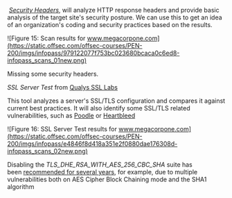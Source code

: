  [_Security Headers_](https://securityheaders.com/), will analyze HTTP response headers and provide basic analysis of the target site's security posture. We can use this to get an idea of an organization's coding and security practices based on the results.

![Figure 15: Scan results for www.megacorpone.com](https://static.offsec.com/offsec-courses/PEN-200/imgs/infopass/979122077f753bc023680bcaca0c6ed8-infopass_scans_01new.png)

Missing some security headers. 

_SSL Server Test_ from [Qualys SSL Labs](https://www.ssllabs.com/ssltest/)

This tool analyzes a server's SSL/TLS configuration and compares it against current best practices. It will also identify some SSL/TLS related vulnerabilities, such as [Poodle](https://www.cisa.gov/news-events/alerts/2014/10/17/ssl-30-protocol-vulnerability-and-poodle-attack) or [Heartbleed](https://heartbleed.com/)

![Figure 16: SSL Server Test results for www.megacorpone.com](https://static.offsec.com/offsec-courses/PEN-200/imgs/infopass/e4846f8d418a351e2f0880dae176308d-infopass_scans_02new.png)

Disabling the _TLS_DHE_RSA_WITH_AES_256_CBC_SHA_ suite has been [recommended for several years](https://msrc-blog.microsoft.com/2013/11/12/security-advisory-2868725-recommendation-to-disable-rc4/), for example, due to multiple vulnerabilities both on AES Cipher Block Chaining mode and the SHA1 algorithm